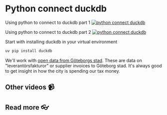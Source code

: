 # Python connect duckdb


Using python to connect to duckdb part 1
[![python connect duckdb]()](https://youtu.be/lwK1J3W04Bw)

Using python to connect to duckdb part 2
[![python connect duckdb]()](https://youtu.be/cJZrhxz4IP4)




Start with installing duckdb in your virtual environment

```bash
uv pip install duckdb
```

We'll work with [open data from Göteborgs stad](https://goteborg.se/wps/portal/start/kommun-och-politik/sa-arbetar-goteborgs-stad-med/digitalisering/oppna-data/sok-oppna-data/oppna-data---datamangd#esc_entry=62167&esc_context=6). These are data on "leverantörsfakturor" or supplier invoices to Göteborg stad. It's always good to get insight in how the city is spending our tax money. 

## Other videos :video_camera:

## Read more :eyeglasses:

